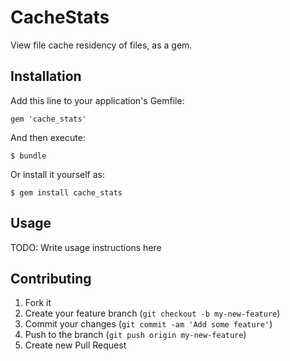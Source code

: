 # CacheStats

View file cache residency of files, as a gem.

## Installation

Add this line to your application's Gemfile:

    gem 'cache_stats'

And then execute:

    $ bundle

Or install it yourself as:

    $ gem install cache_stats

## Usage

TODO: Write usage instructions here

## Contributing

1. Fork it
2. Create your feature branch (`git checkout -b my-new-feature`)
3. Commit your changes (`git commit -am 'Add some feature'`)
4. Push to the branch (`git push origin my-new-feature`)
5. Create new Pull Request
